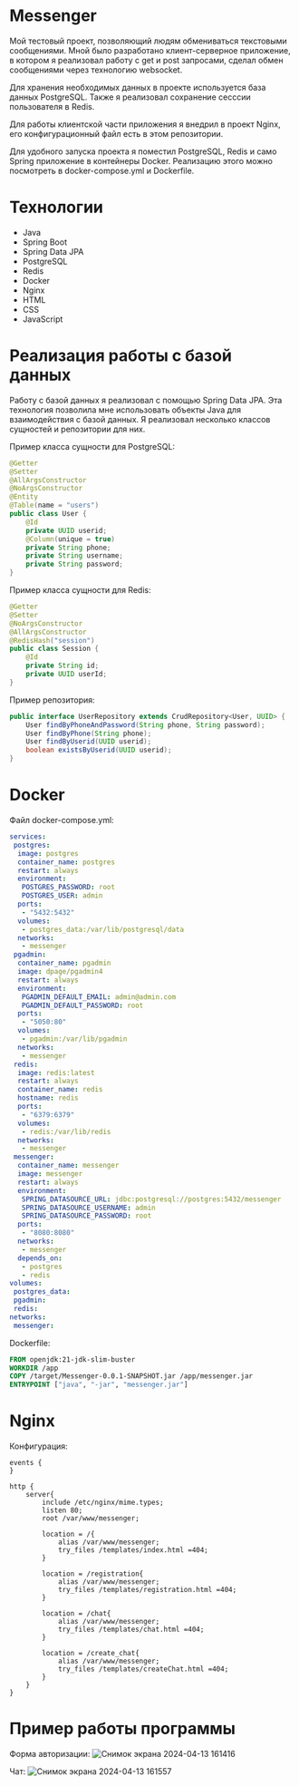 # Messenger

Мой тестовый проект, позволяющий людям обмениваться текстовыми сообщениями. Мной было разработано клиент-серверное приложение, в котором я реализовал работу с get и post запросами, сделал обмен сообщениями через технологию websocket.

Для хранения необходимых данных в проекте используется база данных PostgreSQL. Также я реализовал сохранение сесссии пользователя в Redis.

Для работы клиентской части приложения я внедрил в проект Nginx, его конфигурационный файл есть в этом репозитории.

Для удобного запуска проекта я поместил PostgreSQL, Redis и само Spring приложение в контейнеры Docker. Реализацию этого можно посмотреть в docker-compose.yml и Dockerfile.

# Технологии
- Java
- Spring Boot
- Spring Data JPA
- PostgreSQL
- Redis
- Docker
- Nginx
- HTML
- CSS
- JavaScript

# Реализация работы с базой данных

Работу с базой данных я реализовал с помощью Spring Data JPA. Эта технология позволила мне использовать объекты Java для взаимодействия с базой данных. Я реализовал несколько классов сущностей
и репозитории для них.

Пример класса сущности для PostgreSQL:
```java
@Getter
@Setter
@AllArgsConstructor
@NoArgsConstructor
@Entity
@Table(name = "users")
public class User {
    @Id
    private UUID userid;
    @Column(unique = true)
    private String phone;
    private String username;
    private String password;
}
```

Пример класса сущности для Redis:
```java
@Getter
@Setter
@NoArgsConstructor
@AllArgsConstructor
@RedisHash("session")
public class Session {
    @Id
    private String id;
    private UUID userId;
}
```

Пример репозитория:

```java
public interface UserRepository extends CrudRepository<User, UUID> {
    User findByPhoneAndPassword(String phone, String password);
    User findByPhone(String phone);
    User findByUserid(UUID userid);
    boolean existsByUserid(UUID userid);
}
```

# Docker

Файл docker-compose.yml:
```yml
services:
 postgres:
  image: postgres
  container_name: postgres
  restart: always
  environment:
   POSTGRES_PASSWORD: root
   POSTGRES_USER: admin
  ports:
   - "5432:5432"
  volumes:
   - postgres_data:/var/lib/postgresql/data
  networks:
   - messenger
 pgadmin:
  container_name: pgadmin
  image: dpage/pgadmin4
  restart: always
  environment:
   PGADMIN_DEFAULT_EMAIL: admin@admin.com
   PGADMIN_DEFAULT_PASSWORD: root
  ports:
   - "5050:80"
  volumes:
   - pgadmin:/var/lib/pgadmin
  networks:
   - messenger
 redis:
  image: redis:latest
  restart: always
  container_name: redis
  hostname: redis
  ports:
   - "6379:6379"
  volumes:
   - redis:/var/lib/redis
  networks:
   - messenger
 messenger:
  container_name: messenger
  image: messenger
  restart: always
  environment:
   SPRING_DATASOURCE_URL: jdbc:postgresql://postgres:5432/messenger
   SPRING_DATASOURCE_USERNAME: admin
   SPRING_DATASOURCE_PASSWORD: root
  ports:
   - "8080:8080"
  networks:
   - messenger
  depends_on:
   - postgres
   - redis
volumes:
 postgres_data:
 pgadmin:
 redis:
networks:
 messenger:
```

Dockerfile:
```dockerfile
FROM openjdk:21-jdk-slim-buster
WORKDIR /app
COPY /target/Messenger-0.0.1-SNAPSHOT.jar /app/messenger.jar
ENTRYPOINT ["java", "-jar", "messenger.jar"]
```

# Nginx

Конфигурация:
```nginx
events {
}

http {
	server{
		include /etc/nginx/mime.types;
		listen 80;
		root /var/www/messenger;

		location = /{
			alias /var/www/messenger;
			try_files /templates/index.html =404;
		}

		location = /registration{
			alias /var/www/messenger;
			try_files /templates/registration.html =404;
		}

		location = /chat{
			alias /var/www/messenger;
			try_files /templates/chat.html =404;
		}

		location = /create_chat{
			alias /var/www/messenger;
			try_files /templates/createChat.html =404;
		}
	}
}
```

# Пример работы программы

Форма авторизации:
![Снимок экрана 2024-04-13 161416](https://github.com/ArtyomKrasyuk/Messenger/assets/160497649/cd072990-e075-4cf0-99da-0038e708e826)

Чат:
![Снимок экрана 2024-04-13 161557](https://github.com/ArtyomKrasyuk/Messenger/assets/160497649/eb1c9f3f-42c2-43e4-86ea-b2e47c6d1cbe)




